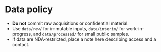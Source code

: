 # Data policy

- **Do not** commit raw acquisitions or confidential material.
- Use `data/raw/` for immutable inputs, `data/interim/` for work-in-progress, and `data/processed/` for small public samples.
- If data are NDA‑restricted, place a note here describing access and a contact.
